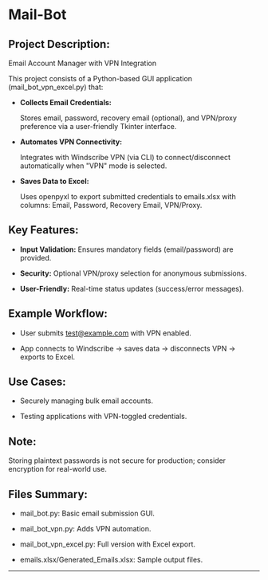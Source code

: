 # Mail-Bot

## Project Description: 

Email Account Manager with VPN Integration

This project consists of a Python-based GUI application (mail_bot_vpn_excel.py) that:

- **Collects Email Credentials:**

  Stores email, password, recovery email (optional), and VPN/proxy preference via a user-friendly Tkinter interface.

- **Automates VPN Connectivity:**

  Integrates with Windscribe VPN (via CLI) to connect/disconnect automatically when "VPN" mode is selected.

- **Saves Data to Excel:**

  Uses openpyxl to export submitted credentials to emails.xlsx with columns: Email, Password, Recovery Email, VPN/Proxy.

## Key Features:

- **Input Validation:** Ensures mandatory fields (email/password) are provided.

- **Security:** Optional VPN/proxy selection for anonymous submissions.

- **User-Friendly:** Real-time status updates (success/error messages).

## Example Workflow:

- User submits test@example.com with VPN enabled.

- App connects to Windscribe → saves data → disconnects VPN → exports to Excel.

## Use Cases:

- Securely managing bulk email accounts.

- Testing applications with VPN-toggled credentials.

## Note: 

Storing plaintext passwords is not secure for production; consider encryption for real-world use.

## Files Summary:

- mail_bot.py: Basic email submission GUI.

- mail_bot_vpn.py: Adds VPN automation.

- mail_bot_vpn_excel.py: Full version with Excel export.

- emails.xlsx/Generated_Emails.xlsx: Sample output files.

---

